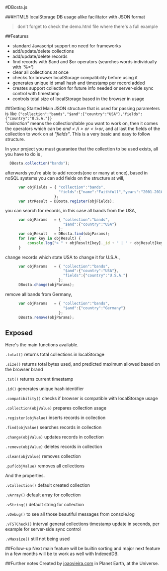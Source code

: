 #DBosta.js

###HTML5 localStorage DB usage alike facilitator with JSON format

>don't forget to check the demo.html file where there's a full example

##Features
- standard Javascript support no need for frameworks
- add/update/delete collections
- add/update/delete records
- find records with $and and $or operators (searches words individually with '%*')
- clear all collections at once
- checks for browser localStorage compatibility before using it
- generates unique id small hash and timestamp per record added
- creates support collection for future info needed or server-side sync control with timestamp
- controls total size of localStorage based in the browser in usage

##Getting Started
Main JSON structure that is used for passing parameters is like 
<code>{"collection":"bands","$and":{"country":"USA"},"fields":{"country":"U.S.A."}}</code>
<br/><i>"collection"</i> means the collection/table you want to work on, then it comes the operators which can be <i>$and</i> or <i>$or</i>, and at last the fields of the collection to work on at <i>"fields"</i>. This is a very basic and easy to follow structure.

In your project you must guarantee that the collection to be used exists, all you have to do is ,
``` js 
  DBosta.collection("bands");
```

afterwards you're able to add records(one or many at once), based in noSQL systems you can add fields on the structure at will, 
``` js 
      var objFields = { "collection":"bands", 
                        "fields":{"name":"Faithfull","years":"2001-2010","country":"Portugal"} 
                      }; 
      var strResult = DBosta.register(objFields); 
```

you can search for records, in this case all bands from the USA,

``` js
      var objParams   = { "collection":"bands",
                          "$and":{"country":"USA"}
                        };
      var objResult   = DBosta.find(objParams);
      for (var key in objResult) {
          console.log("> " + objResult[key]._id + " | " + objResult[key].name + " | " + objResult[key].years);
      }
```

change records which state USA to change it for U.S.A., 

``` js
      var objParams   = { "collection":"bands",
                          "$and":{"country":"USA"},
                          "fields":{"country":"U.S.A."}
                        };
      DBosta.change(objParams);
```

remove all bands from Germany, 

``` js
      var objParams   = { "collection":"bands",
                          "$and":{"country":"Germany"}
                        };
      DBosta.remove(objParams);
```

## Exposed

Here's the main functions available.

`.total()` returns total collections in localStorage

`.size()`  returns total bytes used, and predicted maximum allowed based on the browser brand

`.tst()` returns current timestamp

`.id()` generates unique hash identifier

`.compatibility()` checks if browser is compatible with localStorage usage

`.collection(objValue)` prepares collection usage

`.register(objValue)` inserts records in collection

`.find(objValue)` searches records in collection

`.change(objValue)` updates records in collection

`.remove(objValue)` deletes records in collection

`.clean(objValue)` removes collection

`.puf(objValue)` removes all collections

And the properties.

`.vCollection()` default created collection

`.vArray()` default array for collection

`.vString()` default string for collection

`.vDebug()` to see all those beautiful messages from console.log

`.vTSTCheck()` interval general collections timestamp update in seconds, per example for server-side sync control

`.vMaxsize()` still not being used

##Follow-up
Next main feature will be builtin sorting and major next feature in a few months will be to work as well with IndexedDB.


##Further notes
Created by [joaovieira.com](http://joaovieira.com/) in Planet Earth, at the Universe.





